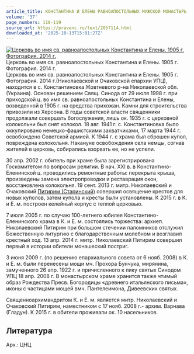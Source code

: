 ```yaml
---
article_title: КОНСТАНТИНА И ЕЛЕНЫ РАВНОАПОСТОЛЬНЫХ МУЖСКОЙ МОНАСТЫРЬ
volume: '37'
page_numbers: 118-119
source_url: https://pravenc.ru/text/2057114.html
downloaded_at: '2025-10-13T15:01:27Z'
---
```


[![Церковь во имя св. равноапостольных Константина и Елены. 1905 г. Фотография. 2014 г.](https://pravenc.ru/data/2016/10/29/1233741794/i200.jpg "Кликните для увеличения картинки")](https://pravenc.ru/data/2016/10/29/1233741794/i400.jpg)Церковь во имя св. равноапостольных Константина и Елены. 1905 г. Фотография. 2014 г.  
Церковь во имя св. равноапостольных Константина и Елены. 1905 г. Фотография. 2014 г.(Николаевской и Очаковской епархии УПЦ), находится в с. Константиновка Жовтневого р-на Николаевской обл. (Украина). Основан решением Свящ. Синода от 29 июля 1998 г. при приходской ц. во имя св. равноапостольных Константина и Елены, возведенной в 1905 г. на средства прихожан. Камни для строительства привозили из Херсона. В годы советской власти священники продолжали совершать богослужения, лишь ок. 1935 г. с церковной колокольни был снят колокол. 18 авг. 1941 г. с. Константиновка было оккупировано немецко-фашистскими захватчиками, 17 марта 1944 г. освобождено Советской армией. К 1944 г. с храма был сброшен купол, повреждена колокольня. Накануне освобождения села немцы, согнав жителей в церковь, собирались взорвать ее, но не успели.

30 апр. 2002 г. обитель при храме была зарегистрирована Госкомитетом по вопросам религии. В нач. XXI в. в Константино-Еленинской ц. проводились ремонтные работы: перекрыта крыша, произведены замена электропроводки и реставрация окон, восстановлена колокольня. 19 сент. 2013 г. митр. Николаевский и Очаковский [Питирим (Старинский)](<https://pravenc.ru/text/Питирим (Старинский).html>) совершил освящение крестов для новых куполов, затем купола и кресты были установлены. К 2015 г. в К. и Е. м. построен келейный корпус с теплой церковью.

7 июля 2005 г. по случаю 100-летнего юбилея Константино-Еленинского храма в К. и Е. м. состоялись торжества: архиеп. Николаевский Питирим при большом стечении паломников отслужил Божественную литургию с благодарственным молебном и возглавил крестный ход. 13 апр. 2014 г. митр. Николаевский Питирим совершил первый в истории обители монашеский постриг.

3 июня 2009 г. (по решению епархиального совета от 6 нояб. 2008) в К. и Е. м. были перенесены мощи мч. Прохора Бунчука, мирянина, замученного 26 апр. 1922 г. и причисленного к лику святых Синодом УПЦ 18 апр. 2008 г. В монастырском храме хранится также чтимый образ Рождества Пресв. Богородицы «древнего итальянского письма», иконы с частицами мощей вмч. Пантелеимона, Дивеевских святых.

Священноархимандритом К. и Е. м. является митр. Николаевский и Очаковский Питирим, наместником с 17 нояб. 2008 г.- архим. Варнава (Гладун). К 2015 г. в обители проживали ок. 10 насельников.

## Литература

Арх.: ЦНЦ.
